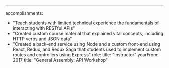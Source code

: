 ---
accomplishments: 
  - "Teach students with limited technical experience the fundamentals of interacting with RESTful APIs"
  - "Created custom course material that explained vital concepts, including HTTP verbs and JSON data"
  - "Created a back-end service using Node and a custom front-end using React, Redux, and Redux Saga that students used to implement custom routes and controllers using Express"
role: 
  title: "Instructor"
  yearFrom: 2017
title: "General Assembly: API Workshop"